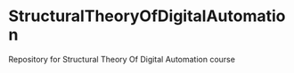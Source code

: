 # StructuralTheoryOfDigitalAutomation
Repository for Structural Theory Of Digital Automation course
